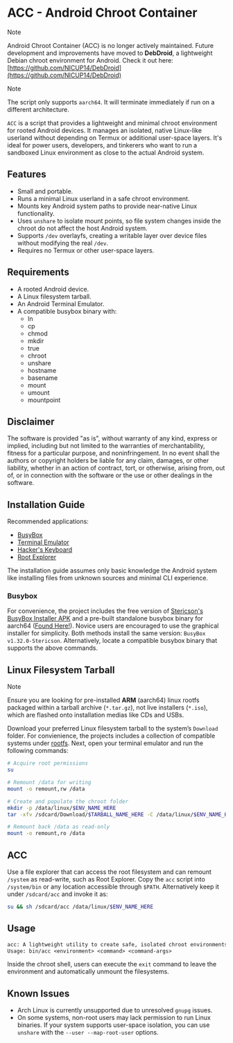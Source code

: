 # ACC - Android Chroot Container

> [!NOTE]
> Android Chroot Container (ACC) is no longer actively maintained. Future development and improvements have moved to **DebDroid**, a lightweight Debian chroot environment for Android. Check it out here: [https://github.com/NICUP14/DebDroid](https://github.com/NICUP14/DebDroid)

> [!NOTE]
> The script only supports `aarch64`. It will terminate immediately if run on a different architecture.

`ACC` is a script that provides a lightweight and minimal chroot environment for rooted Android devices. It manages an isolated, native Linux-like userland without depending on Termux or additional user-space layers. It's ideal for power users, developers, and tinkerers who want to run a sandboxed Linux environment as close to the actual Android system.

## Features

- Small and portable.
- Runs a minimal Linux userland in a safe chroot environment.
- Mounts key Android system paths to provide near-native Linux functionality.
- Uses `unshare` to isolate mount points, so file system changes inside the chroot do not affect the host Android system.
- Supports `/dev` overlayfs, creating a writable layer over device files without modifying the real `/dev`.
- Requires no Termux or other user-space layers.

## Requirements

- A rooted Android device.
- A Linux filesystem tarball.
- An Android Terminal Emulator.
- A compatible busybox binary with:
  - ln
  - cp
  - chmod
  - mkdir
  - true
  - chroot
  - unshare
  - hostname
  - basename
  - mount
  - umount
  - mountpoint

## Disclaimer

The software is provided "as is", without warranty of any kind, express or implied, including but not limited to the warranties of merchantability, fitness for a particular purpose, and noninfringement. In no event shall the authors or copyright holders be liable for any claim, damages, or other liability, whether in an action of contract, tort, or otherwise, arising from, out of, or in connection with the software or the use or other dealings in the software.

## Installation Guide

Recommended applications:

- [BusyBox](apk/BusyBox.apk)
- [Terminal Emulator](apk/TerminalEmulator.apk)
- [Hacker's Keyboard](apk/HackersKeyboard.apk)
- [Root Explorer](https://play.google.com/store/apps/details?id=com.speedsoftware.rootexplorer&hl=en-US)

The installation guide assumes only basic knowledge the Android system like installing files from unknown sources and minimal CLI experience.

### Busybox

For convenience, the project includes the free version of [Stericson's BusyBox Installer APK](apk/BusyBox.apk) and a pre-built standalone busybox binary for aarch64 ([Found Here!](bin/busybox)). Novice users are encouraged to use the graphical installer for simplicity. Both methods install the same version: `BusyBox v1.32.0-Stericson`. Alternatively, locate a compatible busybox binary that supports the above commands.

## Linux Filesystem Tarball

> [!NOTE]
> Ensure you are looking for pre-installed **ARM** (aarch64) linux rootfs packaged within a tarball archive (`*.tar.gz`), not live installers (`*.iso`), which are flashed onto installation medias like CDs and USBs.

Download your preferred Linux filesystem tarball to the system’s `Download` folder. For convienience, the projects includes a collection of compatible systems under [rootfs](rootfs). Next, open your terminal emulator and run the following commands:

```bash
# Acquire root permissions
su

# Remount /data for writing
mount -o remount,rw /data

# Create and populate the chroot folder
mkdir -p /data/linux/$ENV_NAME_HERE
tar -xfv /sdcard/Download/$TARBALL_NAME_HERE -C /data/linux/$ENV_NAME_HERE

# Remount back /data as read-only
mount -o remount,ro /data
```

## ACC

Use a file explorer that can access the root filesystem and can remount `/system` as read-write, such as Root Explorer. Copy the `acc` script into `/system/bin` or any location accessible through `$PATH`.  Alternatively keep it under `/sdcard/acc` and invoke it as:

```bash
su && sh /sdcard/acc /data/linux/$ENV_NAME_HERE
```

## Usage

```txt
acc: A lightweight utility to create safe, isolated chroot environments.
Usage: bin/acc <environment> <command> <command-args>
```

Inside the chroot shell, users can execute the `exit` command to leave the environment and automatically unmount the filesystems.

## Known Issues

- Arch Linux is currently unsupported due to unresolved `gnupg` issues.
- On some systems, non-root users may lack permission to run Linux binaries. If your system supports user-space isolation, you can use `unshare` with the `--user --map-root-user` options.
